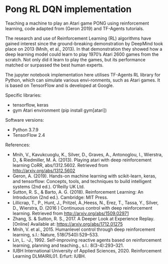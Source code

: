 # Pong RL DQN implementation

Teaching a machine to play an Atari game PONG using reinforcement learning, code adapted from (Geron 2019) and TF-Agents tutorials.

The research and use of Reinforcement Learning (RL) algorithms have gained interest since the ground-breaking demonstration by DeepMind took place on 2013 (Mnih, et al., 2013). In that demonstration they showed how a deep learning model could learn to play 1970’s Atari 2600 games from the scratch. Not only did it learn to play the games, but its performance matched or surpassed the best human experts.

The jupyter notebook implementation here utilises TF-Agents RL library for Python, which can simulate various envi-ronments, such as Atari games. It is based on TensorFlow and is developed at Google.

Specific libraries:

- tensorflow, keras
- gym Atari environment (pip install gym[atari])

Software versions:

- Python 3.7.9
- TensorFlow 2.4

References:

- Mnih, V., Kavukcuoglu, K., Silver, D., Graves, A., Antonoglou, I., Wierstra, D., & Riedmiller, M. A. (2013). Playing atari with deep reinforcement learning CoRR, abs/1312.5602. Retrieved from http://arxiv.org/abs/1312.5602
- Geron, A. (2019). Hands-on machine learning with scikit-learn, keras, and tensorflow: Concepts, tools, and techniques to build intelligent systems (2nd ed.). O’Reilly UK Ltd.
- Sutton, R. S., & Barto, A. G. (2018). Reinforcement Learning: An Introduction (2nd ed.). Cambridge: MIT Press.
- Lillicrap, T., P., Hunt, J., Pritzel, A.,Heess, N., Erez, T., Tassa, Y., Silver, D., Wierstra, D. (2016 ) Continuous control with deep reinforcement learning. Retrieved from http://arxiv.org/abs/1509.02971 
- Zhang, S. & Sutton, R. S., 2017. A Deeper Look at Experience Replay. [Online] Available at: https://arxiv.org/abs/1712.01275
- Mnih, V. et al., 2015. Humanlevel control through deep reinforcement learning, s.l.: Nature, 518(7540):529–533.
- Lin, L. -J., 1992. Self-improving reactive agents based on reinforcement learning, planning and teaching., s.l.: 8(3-4):293–321.
- IUBH International University of Applied Sciences, 2020. Reinforcement Learning DLMAIRIL01. Erfurt: IUBH.

